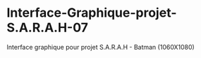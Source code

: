# Interface-Graphique-projet-S.A.R.A.H-07
Interface graphique pour projet S.A.R.A.H - Batman (1060X1080)

